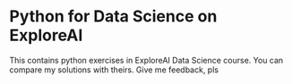 # Python for Data Science on ExploreAI
This contains python exercises in ExploreAI Data Science course. 
You can compare my solutions with theirs. Give me feedback, pls
